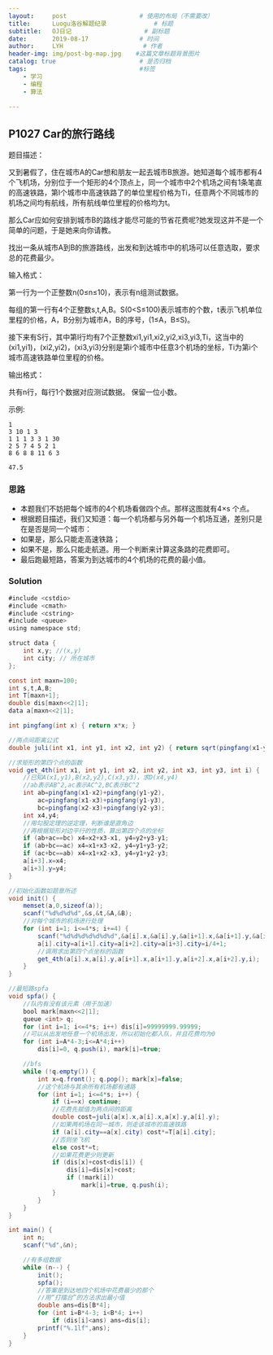 ```yaml
---
layout:     post                    # 使用的布局（不需要改）
title:      Luogu洛谷解题纪录	           	# 标题 
subtitle:   OJ日记					# 副标题
date:       2019-08-17              # 时间
author:     LYH                      # 作者
header-img: img/post-bg-map.jpg    #这篇文章标题背景图片
catalog: true                       # 是否归档
tags:                               #标签
    - 学习
    - 编程
    - 算法

---
```


## P1027 Car的旅行路线

题目描述：

又到暑假了，住在城市A的Car想和朋友一起去城市B旅游。她知道每个城市都有4个飞机场，分别位于一个矩形的4个顶点上，同一个城市中2个机场之间有1条笔直的高速铁路，第I个城市中高速铁路了的单位里程价格为Ti，任意两个不同城市的机场之间均有航线，所有航线单位里程的价格均为t。

那么Car应如何安排到城市B的路线才能尽可能的节省花费呢?她发现这并不是一个简单的问题，于是她来向你请教。

找出一条从城市A到B的旅游路线，出发和到达城市中的机场可以任意选取，要求总的花费最少。



输入格式：

第一行为一个正整数n(0≤n≤10)，表示有n组测试数据。

每组的第一行有4个正整数s,t,A,B。S(0<S≤100)表示城市的个数，t表示飞机单位里程的价格，A，B分别为城市A，B的序号，(1≤A，B≤S)。

接下来有S行，其中第I行均有7个正整数xi1,yi1,xi2,yi2,xi3,yi3,Ti，这当中的(xi1,yi1)，(xi2,yi2)，(xi3,yi3)分别是第i个城市中任意3个机场的坐标，Ti为第i个城市高速铁路单位里程的价格。

输出格式：

共有n行，每行1个数据对应测试数据。 保留一位小数。

示例:

```
1
3 10 1 3
1 1 1 3 3 1 30
2 5 7 4 5 2 1
8 6 8 8 11 6 3

47.5
```

### 思路

* 本题我们不妨把每个城市的4个机场看做四个点。那样这图就有4×s 个点。
* 根据题目描述，我们又知道：每一个机场都与另外每一个机场互通，差别只是在是否是同一个城市：
* 如果是，那么只能走高速铁路；
* 如果不是，那么只能走航道。用一个判断来计算这条路的花费即可。
* 最后跑最短路，答案为到达城市的4个机场的花费的最小值。


### Solution

```java
#include <cstdio>
#include <cmath>
#include <cstring>
#include <queue>
using namespace std;

struct data {
    int x,y; //(x,y)
    int city; // 所在城市
};

const int maxn=100;
int s,t,A,B;
int T[maxn+1];
double dis[maxn<<2|1];
data a[maxn<<2|1];

int pingfang(int x) { return x*x; }

//两点间距离公式 
double juli(int x1, int y1, int x2, int y2) { return sqrt(pingfang(x1-y1)+pingfang(x2-y2)); }

//求矩形的第四个点的函数 
void get_4th(int x1, int y1, int x2, int y2, int x3, int y3, int i) {
    //已知A(x1,y1),B(x2,y2),C(x3,y3)，求D(x4,y4) 
    //ab表示AB^2,ac表示AC^2,BC表示BC^2 
    int ab=pingfang(x1-x2)+pingfang(y1-y2),
        ac=pingfang(x1-x3)+pingfang(y1-y3),
        bc=pingfang(x2-x3)+pingfang(y2-y3);
    int x4,y4;
    //用勾股定理的逆定理，判断谁是直角边 
    //再根据矩形对边平行的性质，算出第四个点的坐标 
    if (ab+ac==bc) x4=x2+x3-x1, y4=y2+y3-y1;
    if (ab+bc==ac) x4=x1+x3-x2, y4=y1+y3-y2;
    if (ac+bc==ab) x4=x1+x2-x3, y4=y1+y2-y3;
    a[i+3].x=x4;
    a[i+3].y=y4;
}

//初始化函数如题意所述 
void init() {
    memset(a,0,sizeof(a));
    scanf("%d%d%d%d",&s,&t,&A,&B);
    //对每个城市的机场进行处理 
    for (int i=1; i<=4*s; i+=4) {
        scanf("%d%d%d%d%d%d%d",&a[i].x,&a[i].y,&a[i+1].x,&a[i+1].y,&a[i+2].x,&a[i+2].y,&T[i/4+1]);
        a[i].city=a[i+1].city=a[i+2].city=a[i+3].city=i/4+1;
        //调用求出第四个点坐标的函数 
        get_4th(a[i].x,a[i].y,a[i+1].x,a[i+1].y,a[i+2].x,a[i+2].y,i);
    }
}

//最短路spfa 
void spfa() {
    //队内有没有该元素（用于加速） 
    bool mark[maxn<<2|1];
    queue <int> q;
    for (int i=1; i<=4*s; i++) dis[i]=99999999.99999;
    //可以从出发地任意一个机场出发，所以初始化都入队，并且花费均为0 
    for (int i=A*4-3;i<=A*4;i++)
        dis[i]=0, q.push(i), mark[i]=true;

    //bfs
    while (!q.empty()) {
        int x=q.front(); q.pop(); mark[x]=false;
        //这个机场与其余所有机场都有通路 
        for (int i=1; i<=4*s; i++) {
            if (i==x) continue;
            //花费先赋值为两点间的距离 
            double cost=juli(a[x].x,a[i].x,a[x].y,a[i].y);
            //如果两机场在同一城市，则走该城市的高速铁路 
            if (a[i].city==a[x].city) cost*=T[a[i].city];
            //否则坐飞机 
            else cost*=t;
            //如果花费更少则更新 
            if (dis[x]+cost<dis[i]) {
                dis[i]=dis[x]+cost;
                if (!mark[i])
                    mark[i]=true, q.push(i);
            }
        }
    }
}

int main() {
    int n;
    scanf("%d",&n);

    //有多组数据 
    while (n--) {
        init();
        spfa();
        //答案是到达地四个机场中花费最少的那个
        //用“打擂台”的方法求出最小值 
        double ans=dis[B*4];
        for (int i=B*4-3; i<B*4; i++)
            if (dis[i]<ans) ans=dis[i];
        printf("%.1lf",ans);
    }
}
```


